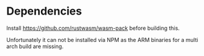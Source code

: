 # Dependencies

Install https://github.com/rustwasm/wasm-pack before building this.

Unfortunately it can not be installed via NPM as the ARM binaries for a multi arch build are missing.